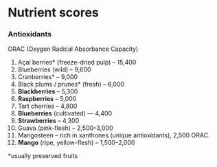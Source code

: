 # Nutrient scores

### Antioxidants

ORAC (Oxygen Radical Absorbance Capacity)

1. Açaí berries* (freeze-dried pulp) – 15,400
2. Blueberries (wild) – 9,600
3. Cranberries* – 9,000
4. Black plums / prunes* (fresh) – 6,000
5. **Blackberries** – 5,300
6. **Raspberries** – 5,000
7. Tart cherries – 4,800
8. **Blueberries** (cultivated) — 4,400
9. **Strawberries** – 4,300
10. Guava (pink-flesh) – 2,500–3,000
11. Mangosteen – rich in xanthones (unique antioxidants), 2,500 ORAC.
12. **Mango** (ripe, yellow-flesh) – 1,500–2,000

*usually preserved fruits
